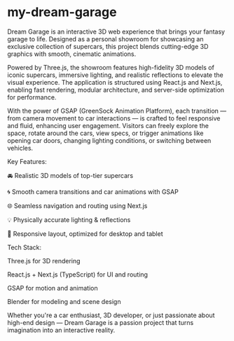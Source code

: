 # my-dream-garage

Dream Garage is an interactive 3D web experience that brings your fantasy garage to life. Designed as a personal showroom for showcasing an exclusive collection of supercars, this project blends cutting-edge 3D graphics with smooth, cinematic animations.

Powered by Three.js, the showroom features high-fidelity 3D models of iconic supercars, immersive lighting, and realistic reflections to elevate the visual experience. The application is structured using React.js and Next.js, enabling fast rendering, modular architecture, and server-side optimization for performance.

With the power of GSAP (GreenSock Animation Platform), each transition — from camera movement to car interactions — is crafted to feel responsive and fluid, enhancing user engagement. Visitors can freely explore the space, rotate around the cars, view specs, or trigger animations like opening car doors, changing lighting conditions, or switching between vehicles.

Key Features:

🚘 Realistic 3D models of top-tier supercars

🌀 Smooth camera transitions and car animations with GSAP

🌐 Seamless navigation and routing using Next.js

💡 Physically accurate lighting & reflections

📱 Responsive layout, optimized for desktop and tablet

Tech Stack:

Three.js for 3D rendering

React.js + Next.js (TypeScript) for UI and routing

GSAP for motion and animation

Blender for modeling and scene design

Whether you're a car enthusiast, 3D developer, or just passionate about high-end design — Dream Garage is a passion project that turns imagination into an interactive reality.
